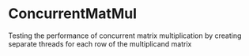 # ConcurrentMatMul
Testing the performance of concurrent matrix multiplication by creating separate threads for each row of the multiplicand matrix
